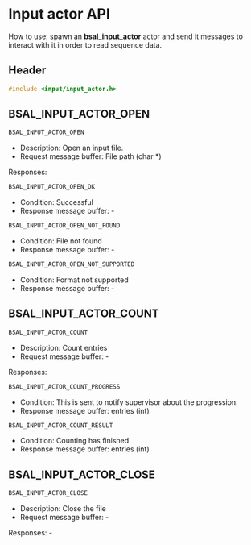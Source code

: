 # Input actor API

How to use: spawn an **bsal_input_actor** actor and send it messages
to interact with it in order to read sequence data.

## Header

```C
#include <input/input_actor.h>
```

## BSAL_INPUT_ACTOR_OPEN

```C
BSAL_INPUT_ACTOR_OPEN
```

- Description: Open an input file.
- Request message buffer: File path (char *)

Responses:

```C
BSAL_INPUT_ACTOR_OPEN_OK
```

- Condition: Successful
- Response message buffer: -

```C
BSAL_INPUT_ACTOR_OPEN_NOT_FOUND
```

- Condition: File not found
- Response message buffer: -

```C
BSAL_INPUT_ACTOR_OPEN_NOT_SUPPORTED
```

- Condition: Format not supported
- Response message buffer: -

## BSAL_INPUT_ACTOR_COUNT

```C
BSAL_INPUT_ACTOR_COUNT
```

- Description: Count entries
- Request message buffer: -

Responses:

```C
BSAL_INPUT_ACTOR_COUNT_PROGRESS
```

- Condition: This is sent to notify supervisor about the progression.
- Response message buffer: entries (int)

```C
BSAL_INPUT_ACTOR_COUNT_RESULT
```

- Condition: Counting has finished
- Response message buffer: entries (int)

## BSAL_INPUT_ACTOR_CLOSE

```C
BSAL_INPUT_ACTOR_CLOSE
```
- Description: Close the file
- Request message buffer: -

 Responses: -


